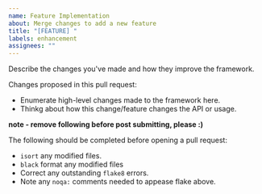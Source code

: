 ```yaml
---
name: Feature Implementation
about: Merge changes to add a new feature
title: "[FEATURE] "
labels: enhancement
assignees: ""
---
```


Describe the changes you've made and how they improve the framework.

Changes proposed in this pull request:
- Enumerate high-level changes made to the framework here.
- Thinkg about how this change/feature changes the API or usage.

**note - remove following before post submitting, please :)**

The following should be completed before opening a pull request:

- `isort` any modified files.
- `black` format any modified files
- Correct any outstanding `flake8` errors.
- Note any `noqa:` comments needed to appease flake above.
